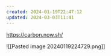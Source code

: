 ```yaml
---
created: 2024-01-19T22:47:12
updated: 2024-03-03T11:41
---
```

https://carbon.now.sh/

![[Pasted image 20240119224729.png]]